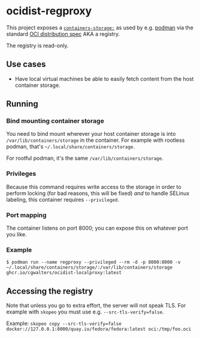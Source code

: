 # ocidist-regproxy

This project exposes a [`containers-storage:`](https://github.com/containers/storage)
as used by e.g. [podman](https://github.com/containers/podman) via the standard
[OCI distribution spec](https://github.com/opencontainers/distribution-spec)
AKA a registry.

The registry is read-only.

## Use cases

- Have local virtual machines be able to easily fetch content from the
  host container storage.

## Running

### Bind mounting container storage

You need to bind mount wherever your host container storage is into `/var/lib/containers/storage`
in the container. For example with rootless podman, that's `~/.local/share/containers/storage`.

For rootful podman, it's the same `/var/lib/containers/storage`.

### Privileges

Because this command requires write access to the storage in order to perform
locking (for bad reasons, this will be fixed) *and* to handle SELinux labeling,
this container requires `--privileged`.

### Port mapping

The container listens on port 8000; you can expose this on whatever port you like.

### Example

```
$ podman run --name regproxy --privileged --rm -d -p 8000:8000 -v ~/.local/share/containers/storage/:/var/lib/containers/storage ghcr.io/cgwalters/ocidist-localproxy:latest
```

## Accessing the registry

Note that unless you go to extra effort, the server will not speak TLS.
For example with `skopeo` you must use e.g. `--src-tls-verify=false`.

Example: `skopeo copy --src-tls-verify=false docker://127.0.0.1:8000/quay.io/fedora/fedora:latest oci:/tmp/foo.oci`
